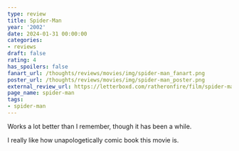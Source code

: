 ```yaml
---
type: review
title: Spider-Man
year: '2002'
date: 2024-01-31 00:00:00
categories:
- reviews
draft: false
rating: 4
has_spoilers: false
fanart_url: /thoughts/reviews/movies/img/spider-man_fanart.png
poster_url: /thoughts/reviews/movies/img/spider-man_poster.png
external_review_url: https://letterboxd.com/ratheronfire/film/spider-man/
page_name: spider-man
tags:
- spider-man
---
```


Works a lot better than I remember, though it has been a while.

I really like how unapologetically comic book this movie is.

